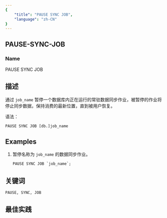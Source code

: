 ```yaml
---
{
    "title": "PAUSE SYNC JOB",
    "language": "zh-CN"
}
---
```


<!--
Licensed to the Apache Software Foundation (ASF) under one
or more contributor license agreements.  See the NOTICE file
distributed with this work for additional information
regarding copyright ownership.  The ASF licenses this file
to you under the Apache License, Version 2.0 (the
"License"); you may not use this file except in compliance
with the License.  You may obtain a copy of the License at

  http://www.apache.org/licenses/LICENSE-2.0

Unless required by applicable law or agreed to in writing,
software distributed under the License is distributed on an
"AS IS" BASIS, WITHOUT WARRANTIES OR CONDITIONS OF ANY
KIND, either express or implied.  See the License for the
specific language governing permissions and limitations
under the License.
-->

## PAUSE-SYNC-JOB

### Name

PAUSE SYNC JOB

## 描述

通过 `job_name` 暂停一个数据库内正在运行的常驻数据同步作业，被暂停的作业将停止同步数据，保持消费的最新位置，直到被用户恢复。

语法：

```sql
PAUSE SYNC JOB [db.]job_name
```

## Examples

1. 暂停名称为 `job_name` 的数据同步作业。

   ```sql
   PAUSE SYNC JOB `job_name`;
   ```

## 关键词

    PAUSE, SYNC, JOB

## 最佳实践

